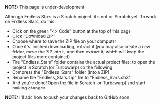 **NOTE:** This page is under-development

Although Endless Stars is a Scratch project, it's not on Scratch yet. To work on Endless Stars, do this:

- Click on the green "<> Code" button at the top of this page
- Click "Download ZIP"
- Choose where to save the ZIP file on your computer
- Once it's finished downloading, extract it (you may also create a new folder, move the ZIP into it, and then extract it, which will keep the project files more contained)
- The "Endless_Stars" folder contains the actual project files; to open the project in Scratch (or Turbowarp) do the following:
- Compress the "Endless_Stars" folder (into a ZIP)
- Rename the "Endless_Stars.zip" file to "Endless_Stars.sb3"
- And you're done! Open the file in Scratch (or Turbowarp) and start making changes.

**NOTE:** I'll add how to push your changes back to GitHub soon

